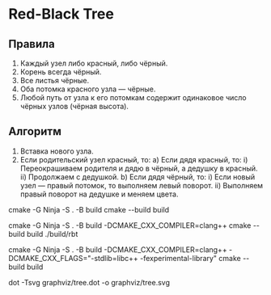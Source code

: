 # Red-Black Tree

## Правила

1) Каждый узел либо красный, либо чёрный.
2) Корень всегда чёрный.
3) Все листья чёрные.
4) Оба потомка красного узла — чёрные.
5) Любой путь от узла к его потомкам содержит одинаковое число чёрных узлов (чёрная высота).

## Алгоритм

1) Вставка нового узла.
2) Если родительский узел красный, то:
   a) Если дядя красный, то:
      i) Переокрашиваем родителя и дядю в чёрный, а дедушку в красный.
      ii) Продолжаем с дедушкой.
   b) Если дядя чёрный, то:
      i) Если новый узел — правый потомок, то выполняем левый поворот.
      ii) Выполняем правый поворот на дедушке и меняем цвета.

cmake -G Ninja -S . -B build
cmake --build build

cmake -G Ninja -S . -B build -DCMAKE_CXX_COMPILER=clang++
cmake --build build
./build/rbt

cmake -G Ninja -S . -B build -DCMAKE_CXX_COMPILER=clang++ -DCMAKE_CXX_FLAGS="-stdlib=libc++ -fexperimental-library"
cmake --build build

dot -Tsvg graphviz/tree.dot -o graphviz/tree.svg